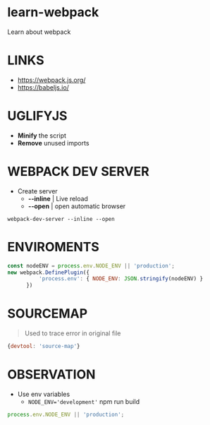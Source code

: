 # learn-webpack
Learn about webpack

# LINKS
- https://webpack.js.org/
- https://babeljs.io/


# UGLIFYJS
- **Minify** the script
- **Remove** unused imports

# WEBPACK DEV SERVER
- Create server
  - **--inline** | Live reload
  - **--open** | open automatic browser
```shell
webpack-dev-server --inline --open
```


# ENVIROMENTS
```javascript
const nodeENV = process.env.NODE_ENV || 'production';
new webpack.DefinePlugin({
          'process.env': { NODE_ENV: JSON.stringify(nodeENV) }
      })  
```

# SOURCEMAP
> Used to trace error in original file
```javascript
{devtool: 'source-map'}
```

# OBSERVATION
- Use env variables
  - ```NODE_ENV='development'``` npm run build
```javascript
process.env.NODE_ENV || 'production';
```


